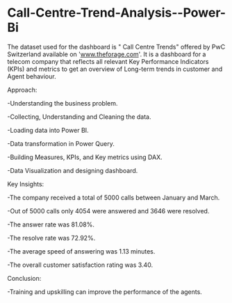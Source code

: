 # Call-Centre-Trend-Analysis--Power-Bi


The dataset used for the dashboard is " Call Centre Trends" offered by PwC Switzerland available on 'www.theforage.com'. It is a dashboard for a telecom company that reflects all relevant Key Performance Indicators (KPIs) and metrics to get an overview of Long-term trends in customer and Agent behaviour. 


Approach:

-Understanding the business problem.

-Collecting, Understanding and Cleaning the data.

-Loading data into Power BI.

-Data transformation in Power Query.

-Building Measures, KPIs, and Key metrics using DAX.

-Data Visualization and designing dashboard.



Key Insights:

-The company received a total of 5000 calls between January and March.

-Out of 5000 calls only 4054 were answered and 3646 were resolved.

-The answer rate was 81.08%.

-The resolve rate was 72.92%.

-The average speed of answering was 1.13 minutes.

-The overall customer satisfaction rating was 3.40.



Conclusion:

-Training and upskilling can improve the performance of the agents.

